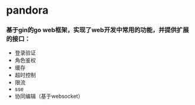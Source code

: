 # pandora
### 基于gin的go web框架，实现了web开发中常用的功能，并提供扩展的接口：
- 登录验证
- 角色鉴权
- 缓存
- 超时控制
- 限流
- sse
- 协同编辑（基于websocket）
